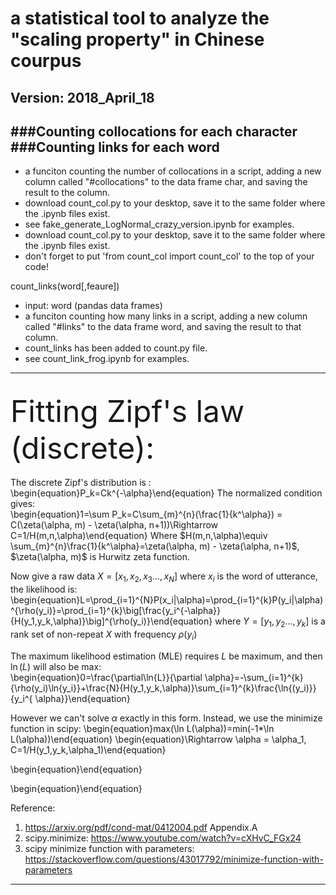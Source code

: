 # a statistical tool to analyze the "scaling property" in Chinese courpus
Version: 2018_April_18
---------
###Counting collocations for each character 
###Counting links for each word 
---------
          
 * a funciton counting the number of collocations in a script, adding a new column called "#collocations" to the data frame char, and saving the result to the column.
 * download count_col.py to your desktop, save it to the same folder where the .ipynb files exist. 
 * see fake_generate_LogNormal_crazy_version.ipynb for examples.
 * download count_col.py to your desktop, save it to the same folder where the .ipynb files exist.
 * don't forget to put 
 'from count_col import count_col'
 to the top of your code!
 
count_links(word[,feaure])
  * input: word (pandas data frames)
  * a funciton counting how many links in a script, adding a new column called "#links" to the data frame word, and saving the result to that column.
  * count_links has been added to count.py file.
  * see count_link_frog.ipynb for examples.

--------- 
<br>
<font size = 15>Fitting Zipf's law (discrete):</font>
<br><br>
The discrete Zipf's distribution is : <br>
\begin{equation}P_k=Ck^{-\alpha}\end{equation}
The normalized condition gives:<br>
\begin{equation}1=\sum P_k=C\sum_{m}^{n}(\frac{1}{k^\alpha}) = C(\zeta(\alpha, m) - \zeta(\alpha, n+1))\Rightarrow C=1/H(m,n,\alpha)\end{equation}
Where $H(m,n,\alpha)\equiv \sum_{m}^{n}\frac{1}{k^\alpha}=\zeta(\alpha, m) - \zeta(\alpha, n+1)$, $\zeta(\alpha, m)$ is Hurwitz zeta function.<br>

Now give a raw data $X=[x_1,x_2,x_3...,x_N]$ where $x_i$ is the word of utterance, the likelihood is:<br>
\begin{equation}L=\prod_{i=1}^{N}P(x_i|\alpha)=\prod_{i=1}^{k}P(y_i|\alpha)^{\rho(y_i)}=\prod_{i=1}^{k}\big[\frac{y_i^{-\alpha}}{H(y_1,y_k,\alpha)}\big]^{\rho(y_i)}\end{equation}
where $Y=[y_1, y_2...,y_k]$ is a rank set of non-repeat $X$ with frequency $\rho(y_i)$


The maximum likelihood estimation (MLE) requires $L$ be maximum, and then $\ln(L)$ will also be max:<br>
\begin{equation}0=\frac{\partial\ln{L}}{\partial \alpha}=-\sum_{i=1}^{k}{\rho(y_i)\ln{y_i}}+\frac{N}{H(y_1,y_k,\alpha)}\sum_{i=1}^{k}\frac{\ln{(y_i)}}{y_i^{ \alpha}}\end{equation}

However we can't solve $\alpha$ exactly in this form. Instead, we use the minimize function in scipy:
\begin{equation}max(\ln L(\alpha))=min(-1*\ln L(\alpha))\end{equation}
\begin{equation}\Rightarrow \alpha = \alpha_1, C=1/H(y_1,y_k,\alpha_1)\end{equation}




\begin{equation}\end{equation}

\begin{equation}\end{equation}


<ref>Reference: <br>
1. https://arxiv.org/pdf/cond-mat/0412004.pdf Appendix.A
2. scipy.minimize: https://www.youtube.com/watch?v=cXHvC_FGx24
3. scipy minimize function with parameters: https://stackoverflow.com/questions/43017792/minimize-function-with-parameters
---------
